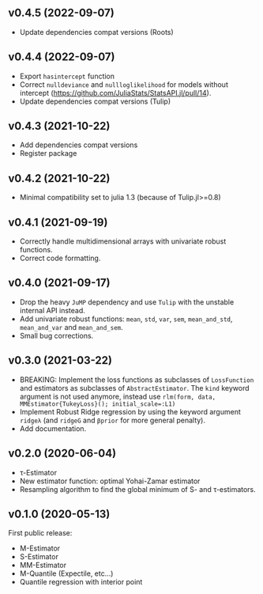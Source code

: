 v0.4.5 (2022-09-07)
-------------------
* Update dependencies compat versions (Roots)

v0.4.4 (2022-09-07)
-------------------
* Export `hasintercept` function
* Correct `nulldeviance` and `nullloglikelihood` for models without intercept (https://github.com/JuliaStats/StatsAPI.jl/pull/14).
* Update dependencies compat versions (Tulip)

v0.4.3 (2021-10-22)
-------------------
* Add dependencies compat versions
* Register package

v0.4.2 (2021-10-22)
-------------------
* Minimal compatibility set to julia 1.3 (because of Tulip.jl>=0.8)

v0.4.1 (2021-09-19)
-------------------
* Correctly handle multidimensional arrays with univariate robust functions.
* Correct code formatting.

v0.4.0 (2021-09-17)
-------------------
* Drop the heavy `JuMP` dependency and use `Tulip` with the unstable internal API instead.
* Add univariate robust functions: `mean`, `std`, `var`, `sem`, `mean_and_std`, `mean_and_var` and `mean_and_sem`.
* Small bug corrections.

v0.3.0 (2021-03-22)
-------------------
* BREAKING: Implement the loss functions as subclasses of `LossFunction` and estimators as subclasses of `AbstractEstimator`.
The `kind` keyword argument is not used anymore, instead use `rlm(form, data, MMEstimator{TukeyLoss}(); initial_scale=:L1)`
* Implement Robust Ridge regression by using the keyword argument `ridgeλ` (and `ridgeG` and `βprior` for more general penalty).
* Add documentation.

v0.2.0 (2020-06-04)
-------------------
* τ-Estimator
* New estimator function: optimal Yohai-Zamar estimator
* Resampling algorithm to find the global minimum of S- and τ-estimators.

v0.1.0 (2020-05-13)
-------------------
First public release:
* M-Estimator
* S-Estimator
* MM-Estimator
* M-Quantile (Expectile, etc...)
* Quantile regression with interior point
